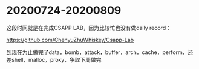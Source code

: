 # 20200724-20200809

这段时间就是在完成CSAPP LAB，因为比较忙也没有做daily record：

 https://github.com/ChenyuZhuWhiskey/Csapp-Lab 

到现在为止做完了data，bomb，attack，buffer，arch，cache，perform，还差shell，malloc，proxy，争取下周做完